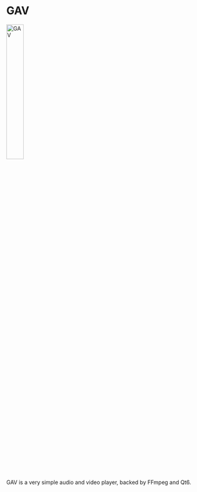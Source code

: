 # GAV

<picture>
  <source media="(prefers-color-scheme: dark)" srcset="assets/images/logo-bw.png" width="30%">
  <source media="(prefers-color-scheme: light)" srcset="assets/images/logo.png" width="30%">
  <img alt="GAV" src="assets/images/logo.png" width="30%">
</picture>

GAV is a very simple audio and video player, backed by FFmpeg and Qt6.
